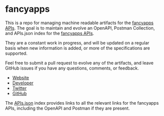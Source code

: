 # fancyappsThis is a repo for managing machine readable artifacts for the [fancyapps APIs](http://fancyapps.com/fancybox/). The goal is to maintain and evolve an OpenAPI, Postman Collection, and APIs.json index for the [fancyapps APIs](http://fancyapps.com/fancybox/).They are a constant work in progress, and will be updated on a regular basis when new information is added, or more of the specifications are supported.Feel free to submit a pull request to evolve any of the artifacts, and leave GitHub issues if you have any questions, comments, or feedback.- [Website](http://fancyapps.com/fancybox/)- [Developer](http://fancyapps.com/fancybox/)- [Twitter](https://twitter.com/thefancyapps)- [GitHub](https://github.com/fancyapps/fancyBox)The [APIs.json](https://github.com/api-evangelist/fancyapps/blob/master/apis.json) index provides links to all the relevant links for the fancyapps APIs, including the OpenAPI and Postman if they are present.